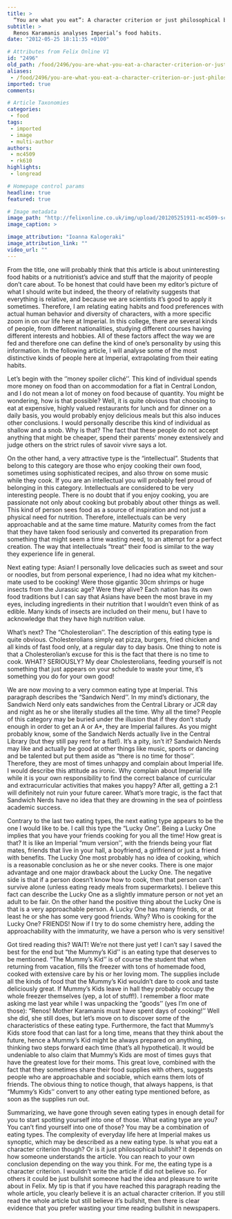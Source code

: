 ```yaml
---
title: >
  “You are what you eat”: A character criterion or just philosophical bullshit?
subtitle: >
  Renos Karamanis analyses Imperial’s food habits.
date: "2012-05-25 18:11:35 +0100"

# Attributes from Felix Online V1
id: "2496"
old_path: /food/2496/you-are-what-you-eat-a-character-criterion-or-just-philosophical-bullshit
aliases:
 - /food/2496/you-are-what-you-eat-a-character-criterion-or-just-philosophical-bullshit
imported: true
comments:

# Article Taxonomies
categories:
 - food
tags:
 - imported
 - image
 - multi-author
authors:
 - mc4509
 - rk610
highlights:
 - longread

# Homepage control params
headline: true
featured: true

# Image metadata
image_path: "http://felixonline.co.uk/img/upload/201205251911-mc4509-screen-shot-2012-05-23-at-9.10.03-pm.jpg"
image_caption: >

image_attribution: "Ioanna Kalogeraki"
image_attribution_link: ""
video_url: ""
---
```


From the title, one will probably think that this article is about uninteresting food habits or a nutritionist’s advice and stuff that the majority of people don’t care about. To be honest that could have been my editor’s picture of what I should write but indeed, the theory of relativity suggests that everything is relative, and because we are scientists it’s good to apply it sometimes. Therefore, I am relating eating habits and food preferences with actual human behavior and diversity of characters, with a more specific zoom in on our life here at Imperial. In this college, there are several kinds of people, from different nationalities, studying different courses having different interests and hobbies. All of these factors affect the way we are fed and therefore one can define the kind of one’s personality by using this information. In the following article, I will analyse some of the most distinctive kinds of people here at Imperial, extrapolating from their eating habits.

Let’s begin with the ‘’money spoiler cliché’’. This kind of individual spends more money on food than on accommodation for a flat in Central London, and I do not mean a lot of money on food because of quantity. You might be wondering, how is that possible? Well, it is quite obvious that choosing to eat at expensive, highly valued restaurants for lunch and for dinner on a daily basis, you would probably enjoy delicious meals but this also induces other conclusions. I would personally describe this kind of individual as shallow and a snob. Why is that? The fact that these people do not accept anything that might be cheaper, spend their parents’ money extensively and judge others on the strict rules of savoir vivre says a lot.

On the other hand, a very attractive type is the “intellectual”. Students that belong to this category are those who enjoy cooking their own food, sometimes using sophisticated recipes, and also throw on some music while they cook. If you are an intellectual you will probably feel proud of belonging in this category. Intellectuals are considered to be very interesting people. There is no doubt that if you enjoy cooking, you are passionate not only about cooking but probably about other things as well. This kind of person sees food as a source of inspiration and not just a physical need for nutrition. Therefore, intellectuals can be very approachable and at the same time mature. Maturity comes from the fact that they have taken food seriously and converted its preparation from something that might seem a time wasting need, to an attempt for a perfect creation. The way that intellectuals “treat” their food is similar to the way they experience life in general.

Next eating type: Asian! I personally love delicacies such as sweet and sour or noodles, but from personal experience, I had no idea what my kitchen-mate used to be cooking! Were those gigantic 30cm shrimps or huge insects from the Jurassic age? Were they alive? Each nation has its own food traditions but I can say that Asians have been the most brave in my eyes, including ingredients in their nutrition that I wouldn’t even think of as edible. Many kinds of insects are included on their menu, but I have to acknowledge that they have high nutrition value.

What’s next? The “Cholesterolian’’. The description of this eating type is quite obvious. Cholesterolians simply eat pizza, burgers, fried chicken and all kinds of fast food only, at a regular day to day basis. One thing to note is that a Cholesterolian’s excuse for this is the fact that there is no time to cook. WHAT? SERIOUSLY? My dear Cholesterolians, feeding yourself is not something that just appears on your schedule to waste your time, it’s something you do for your own good!

We are now moving to a very common eating type at Imperial. This paragraph describes the “Sandwich Nerd’’. In my mind’s dictionary, the Sandwich Nerd only eats sandwiches from the Central Library or JCR day and night as he or she literally studies all the time. Why all the time? People of this category may be buried under the illusion that if they don’t study enough in order to get an A or A*, they are Imperial failures. As you might probably know, some of the Sandwich Nerds actually live in the Central Library (but they still pay rent for a flat!). It’s a pity, isn’t it? Sandwich Nerds may like and actually be good at other things like music, sports or dancing and be talented but put them aside as “there is no time for those’’. Therefore, they are most of times unhappy and complain about Imperial life. I would describe this attitude as ironic. Why complain about Imperial life while it is your own responsibility to find the correct balance of curricular and extracurricular activities that makes you happy? After all, getting a 2:1 will definitely not ruin your future career. What’s more tragic, is the fact that Sandwich Nerds have no idea that they are drowning in the sea of pointless academic success.

Contrary to the last two eating types, the next eating type appears to be the one I would like to be. I call this type the “Lucky One’’. Being a Lucky One implies that you have your friends cooking for you all the time! How great is that? It is like an Imperial “mum version’’, with the friends being your flat mates, friends that live in your hall, a boyfriend, a girlfriend or just a friend with benefits. The Lucky One most probably has no idea of cooking, which is a reasonable conclusion as he or she never cooks. There is one major advantage and one major drawback about the Lucky One. The negative side is that if a person doesn’t know how to cook, then that person can’t survive alone (unless eating ready meals from supermarkets). I believe this fact can describe the Lucky One as a slightly immature person or not yet an adult to be fair. On the other hand the positive thing about the Lucky One is that is a very approachable person. A Lucky One has many friends, or at least he or she has some very good friends. Why? Who is cooking for the Lucky One? FRIENDS! Now if I try to do some chemistry here, adding the approachability with the immaturity, we have a person who is very sensitive!

Got tired reading this? WAIT! We’re not there just yet! I can’t say I saved the best for the end but “the Mummy’s Kid’’ is an eating type that deserves to be mentioned. “The Mummy’s Kid’’ is of course the student that when returning from vacation, fills the freezer with tons of homemade food, cooked with extensive care by his or her loving mom. The supplies include all the kinds of food that the Mummy’s Kid wouldn’t dare to cook and taste deliciously great. If Mummy’s Kids leave in hall they probably occupy the whole freezer themselves (yep, a lot of stuff!). I remember a floor mate asking me last year while I was unpacking the “goods’’ (yes I’m one of those): “Renos! Mother Karamanis must have spent days of cooking!’’ Well she did, she still does, but let’s move on to discover some of the characteristics of these eating type. Furthermore, the fact that Mummy’s Kids store food that can last for a long time, means that they think about the future, hence a Mummy’s Kid might be always prepared on anything, thinking two steps forward each time (that’s all hypothetical). It would be undeniable to also claim that Mummy’s Kids are most of times guys that have the greatest love for their moms. This great love, combined with the fact that they sometimes share their food supplies with others, suggests people who are approachable and sociable, which earns them lots of friends. The obvious thing to notice though, that always happens, is that “Mummy’s Kids’’ convert to any other eating type mentioned before, as soon as the supplies run out.

Summarizing, we have gone through seven eating types in enough detail for you to start spotting yourself into one of those. What eating type are you? You can’t find yourself into one of those? You may be a combination of eating types. The complexity of everyday life here at Imperial makes us synoptic, which may be described as a new eating type. Is what you eat a character criterion though? Or is it just philosophical bullshit? It depends on how someone understands the article. You can reach to your own conclusion depending on the way you think. For me, the eating type is a character criterion. I wouldn’t write the article if did not believe so. For others it could be just bullshit someone had the idea and pleasure to write about in Felix. My tip is that if you have reached this paragraph reading the whole article, you clearly believe it is an actual character criterion. If you still read the whole article but still believe it’s bullshit, then there is clear evidence that you prefer wasting your time reading bullshit in newspapers.
